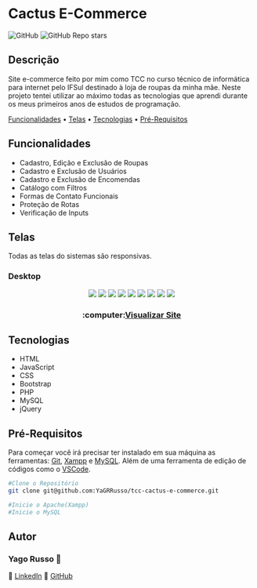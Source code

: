 # Cactus E-Commerce
![GitHub](https://img.shields.io/github/license/YaGRRusso/tcc-cactus-e-commerce)
![GitHub Repo stars](https://img.shields.io/github/stars/YaGRRusso/tcc-cactus-e-commerce?style=social)

## Descrição
Site e-commerce feito por mim como TCC no curso técnico de informática para internet pelo IFSul destinado à loja de roupas da minha mãe.
Neste projeto tentei utilizar ao máximo todas as tecnologias que aprendi durante os meus primeiros anos de estudos de programação.

<!--ts-->
[Funcionalidades](#Funcionalidades) • [Telas](#Telas) • [Tecnologias](#Tecnologias) • [Pré-Requisitos](#Pré-Requisitos)
<!--te-->

## Funcionalidades

- Cadastro, Edição e Exclusão de Roupas
- Cadastro e Exclusão de Usuários
- Cadastro e Exclusão de Encomendas
- Catálogo com Filtros
- Formas de Contato Funcionais
- Proteção de Rotas
- Verificação de Inputs

## Telas
Todas as telas do sistemas são responsivas.
### Desktop
<div align="center">
  <img src="https://user-images.githubusercontent.com/61320909/143521831-6556d740-c96e-444c-b8e1-a0388ba8b9dd.png"/>
  <img src="https://user-images.githubusercontent.com/61320909/143521840-4b6fd9eb-5b54-4b93-a46d-87ea4b37b6b1.png"/>
  <img src="https://user-images.githubusercontent.com/61320909/143521843-c3b7458c-9bbc-4f72-9e39-4c757ce8c040.png"/>
  <img src="https://user-images.githubusercontent.com/61320909/143521865-05cca848-1736-41e8-af8a-9d57af88e591.png"/>
  <img src="https://user-images.githubusercontent.com/61320909/143522201-36fe9575-7fa7-4409-a01d-4a36cfdcaa02.png"/>
  <img src="https://user-images.githubusercontent.com/61320909/143522232-ee4e5991-3185-4a56-b093-76345b246ab0.png"/>
  <img src="https://user-images.githubusercontent.com/61320909/143522247-44a35426-1372-43bb-96b6-ec2a19c6697f.png"/>
  <img src="https://user-images.githubusercontent.com/61320909/143522248-4e29ce39-bbb9-41f4-b9f1-62db53c33271.png"/>
  <img src="https://user-images.githubusercontent.com/61320909/143522279-8b817438-0d9d-4f8e-9216-6a89f036bbbf.png"/>
  <br/>
  <h3>:computer:<a href="https://cactusveste.000webhostapp.com">Visualizar Site</a></h3>
</div>

## Tecnologias
- HTML
- JavaScript
- CSS
- Bootstrap
- PHP
- MySQL
- jQuery

## Pré-Requisitos
Para começar você irá precisar ter instalado em sua máquina as ferramentas: [Git](https://git-scm.com/), [Xampp](https://www.apachefriends.org/pt_br/index.html) e [MySQL](https://www.mysql.com).
Além de uma ferramenta de edição de códigos como o [VSCode](https://code.visualstudio.com/).

````bash
#Clone o Repositório
git clone git@github.com:YaGRRusso/tcc-cactus-e-commerce.git

#Inicie o Apache(Xampp)
#Inicie o MySQL
````

## Autor
### Yago Russo :wave:
:link: <a href="https://linkedin.com/in/yago-russo">LinkedIn</a>
:link: <a href="https://github.com/YaGRRusso">GitHub</a>
